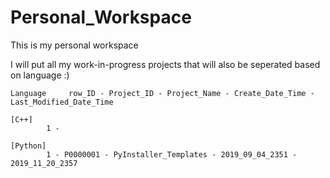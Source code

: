 # Personal_Workspace
 This is my personal workspace
 
 I will put all my work-in-progress projects that will also be seperated based on language :)



	Language     row_ID - Project_ID - Project_Name - Create_Date_Time - Last_Modified_Date_Time	

	[C++]
			1 - 

	[Python]
			1 - P0000001 - PyInstaller_Templates - 2019_09_04_2351 - 2019_11_20_2357
